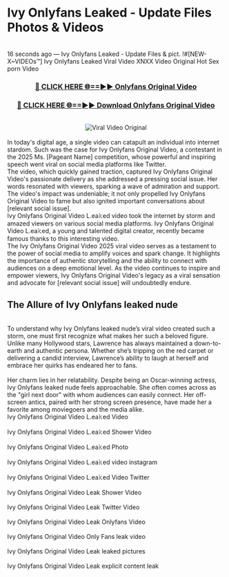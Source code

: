 # Ivy Onlyfans Leaked - Update Files Photos & Videos 
<br>
16 seconds ago — Ivy Onlyfans Leaked - Update Files & pict. !#[NEW-X~VIDEOs™] Ivy Onlyfans Leaked Viral Video XNXX Video Original Hot Sex porn Video
<br>
<div align="center">
<h3><a href="http://freeplayer.one?title=Ivy&ref=25OR" rel="nofollow">🔴 CLICK HERE 🌐==►► Onlyfans Original Video</a></h3>
<h3><a href="http://freeplayer.one?title=Ivy&ref=25OR" rel="nofollow">🔴 CLICK HERE 🌐==►► Download Onlyfans Original Video</a></h3>
<br>
<a href="http://freeplayer.one?title=Ivy&ref=25OR" rel="nofollow" data-target="animated-image.originalLink"><img src="https://i.ibb.co.com/xMMVF88/686577567.gif" alt="Viral Video Original" style="max-width: 100%; display: inline-block;" data-target="animated-image.originalImage"></a>
</div>
<br>
In today's digital age, a single video can catapult an individual into internet stardom. Such was the case for Ivy Onlyfans Original Video, a contestant in the 2025 Ms. [Pageant Name] competition, whose powerful and inspiring speech went viral on social media platforms like Twitter.
<br>
The video, which quickly gained traction, captured Ivy Onlyfans Original Video's passionate delivery as she addressed a pressing social issue. Her words resonated with viewers, sparking a wave of admiration and support. The video's impact was undeniable; it not only propelled Ivy Onlyfans Original Video to fame but also ignited important conversations about [relevant social issue].
<br>
Ivy Onlyfans Original Video L.ea𝚔ed video took the internet by storm and amazed viewers on various social media platforms. Ivy Onlyfans Original Video L.ea𝚔ed, a young and talented digital creator, recently became famous thanks to this interesting video.
<br>
The Ivy Onlyfans Original Video 2025 viral video serves as a testament to the power of social media to amplify voices and spark change. It highlights the importance of authentic storytelling and the ability to connect with audiences on a deep emotional level. As the video continues to inspire and empower viewers, Ivy Onlyfans Original Video's legacy as a viral sensation and advocate for [relevant social issue] will undoubtedly endure.
<br>
<h2>The Allure of Ivy Onlyfans leaked nude</h2>
<br>
To understand why Ivy Onlyfans leaked nude’s viral video created such a storm, one must first recognize what makes her such a beloved figure. Unlike many Hollywood stars, Lawrence has always maintained a down-to-earth and authentic persona. Whether she’s tripping on the red carpet or delivering a candid interview, Lawrence’s ability to laugh at herself and embrace her quirks has endeared her to fans.
<br><br>
Her charm lies in her relatability. Despite being an Oscar-winning actress, Ivy Onlyfans leaked nude feels approachable. She often comes across as the "girl next door" with whom audiences can easily connect. Her off-screen antics, paired with her strong screen presence, have made her a favorite among moviegoers and the media alike.
<br>
Ivy Onlyfans Original Video L.ea𝚔ed Video
<br><br>
Ivy Onlyfans Original Video L.ea𝚔ed Shower Video
<br><br>
Ivy Onlyfans Original Video L.ea𝚔ed Photo
<br><br>
Ivy Onlyfans Original Video L.ea𝚔ed video instagram
<br><br>
Ivy Onlyfans Original Video L.ea𝚔ed Video Twitter
<br><br>
Ivy Onlyfans Original Video Leak Shower Video
<br><br>
Ivy Onlyfans Original Video Leak Twitter Video
<br><br>
Ivy Onlyfans Original Video Leak Onlyfans Video
<br><br>
Ivy Onlyfans Original Video Only Fans leak video
<br><br>
Ivy Onlyfans Original Video Leak leaked pictures
<br><br>
Ivy Onlyfans Original Video Leak explicit content leak